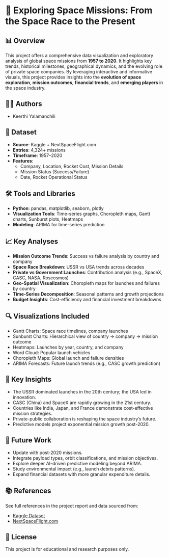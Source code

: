 # 🌌 Exploring Space Missions: From the Space Race to the Present

## 📊 Overview

This project offers a comprehensive data visualization and exploratory analysis of global space missions from **1957 to 2020**. It highlights key trends, historical milestones, geographical dynamics, and the evolving role of private space companies. By leveraging interactive and informative visuals, this project provides insights into the **evolution of space exploration**, **mission outcomes**, **financial trends**, and **emerging players** in the space industry.

## 👨‍🚀 Authors
- Keerthi Yalamanchili

## 📁 Dataset

- **Source**: Kaggle + NextSpaceFlight.com  
- **Entries**: 4,324+ missions  
- **Timeframe**: 1957–2020  
- **Features**:
  - Company, Location, Rocket Cost, Mission Details
  - Mission Status (Success/Failure)
  - Date, Rocket Operational Status

## 🛠️ Tools and Libraries

- **Python**: pandas, matplotlib, seaborn, plotly
- **Visualization Tools**: Time-series graphs, Choropleth maps, Gantt charts, Sunburst plots, Heatmaps
- **Modeling**: ARIMA for time-series prediction

## 📈 Key Analyses

- **Mission Outcome Trends**: Success vs failure analysis by country and company
- **Space Race Breakdown**: USSR vs USA trends across decades
- **Private vs Government Launches**: Contribution analysis (e.g., SpaceX, CASC, NASA, Roscosmos)
- **Geo-Spatial Visualization**: Choropleth maps for launches and failures by country
- **Time-Series Decomposition**: Seasonal patterns and growth projections
- **Budget Insights**: Cost-efficiency and financial investment breakdowns

## 🔍 Visualizations Included

- Gantt Charts: Space race timelines, company launches
- Sunburst Charts: Hierarchical view of country → company → mission outcome
- Heatmaps: Launches by year, country, and company
- Word Cloud: Popular launch vehicles
- Choropleth Maps: Global launch and failure densities
- ARIMA Forecasts: Future launch trends (e.g., CASC growth prediction)

## 🔮 Key Insights

- The USSR dominated launches in the 20th century; the USA led in innovation.
- CASC (China) and SpaceX are rapidly growing in the 21st century.
- Countries like India, Japan, and France demonstrate cost-effective mission strategies.
- Private-public collaboration is reshaping the space industry’s future.
- Predictive models project exponential mission growth post-2020.

## 🚀 Future Work

- Update with post-2020 missions.
- Integrate payload types, orbit classifications, and mission objectives.
- Explore deeper AI-driven predictive modeling beyond ARIMA.
- Study environmental impact (e.g., launch debris patterns).
- Expand financial datasets with more granular expenditure details.

## 📚 References

See full references in the project report and data sourced from:
- [Kaggle Dataset](https://www.kaggle.com/datasets/agirlcoding/all-space-missions-from-1957)
- [NextSpaceFlight.com](https://nextspaceflight.com/)

## 📝 License

This project is for educational and research purposes only.
